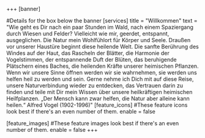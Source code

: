 +++
[banner]

#Details for the box below the banner
[services]
  title = "Willkommen"
  text = "Wie geht es Dir nach ein paar Stunden im Wald, nach einem Spaziergang durch Wiesen und Felder? Vielleicht wie mir, geerdet, entspannt, ausgeglichen. Die Natur mein Wohlfühlort für Körper und Seele. Draußen vor unserer Haustüre beginnt diese heilende Welt. Die sanfte Berührung des Windes auf der Haut, das Rascheln der Blätter, die Harmonie der Vogelstimmen, der entspannende Duft der Blüten, das beruhigende Plätschern eines Baches, die heilenden Kräfte unserer heimischen Pflanzen. Wenn wir unsere Sinne öffnen werden wir sie wahrnehmen, sie werden uns helfen heil zu werden und sein. Gerne nehme ich Dich mit auf diese Reise, unsere Naturverbindung wieder zu entdecken, das Vertrauen darin zu finden und teile mit Dir mein Wissen über unsere heilkräftigen heimischen Heilfplanzen. „Der Mensch kann zwar helfen, die Natur aber alleine kann heilen.“ Alfred Vogel (1902-1996)"
[feature_icons]
  #These feature icons look best if there's an even number of them.
  enable = false

[feature_images]
#These feature images look best if there's an even number of them.
  enable = false
+++
